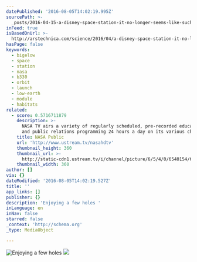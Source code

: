 ```yaml
---
datePublished: '2016-08-05T14:02:19.995Z'
sourcePath: >-
  _posts/2016-04-15-a-disney-space-station-it-no-longer-seems-like-such-a-goofy.md
inFeed: true
isBasedOnUrl: >-
  http://arstechnica.com/science/2016/04/a-disney-space-station-it-no-longer-seems-like-such-a-goofy-idea/
hasPage: false
keywords:
  - bigelow
  - space
  - station
  - nasa
  - b330
  - orbit
  - launch
  - low-earth
  - module
  - habitats
related:
  - score: 0.5716711879
    description: >-
      NASA TV airs a variety of regularly scheduled, pre-recorded educational
      and public relations programming 24 hours a day on its various channels.
    title: NASA Public
    url: 'http://www.ustream.tv/nasahdtv'
    thumbnail_height: 360
    thumbnail_url: >-
      http://static-cdn1.ustream.tv/i/channel/picture/6/5/4/0/6540154/6540154_nasatv_public_hr_1330361732,640x360,b:1.jpg
    thumbnail_width: 360
author: []
via: {}
dateModified: '2016-08-05T14:02:19.527Z'
title: ''
app_links: []
publisher: {}
description: 'Enjoying a few holes '
inLanguage: en
inNav: false
starred: false
_context: 'http://schema.org'
_type: MediaObject

---
```

![Enjoying a few holes ](https://the-grid-user-content.s3-us-west-2.amazonaws.com/13a6bad1-7abd-4160-8d83-621cf6e477bf.jpg)
![](https://the-grid-user-content.s3-us-west-2.amazonaws.com/6dcde05d-65b4-468a-8f23-cdbf61f5fbbc.jpg)